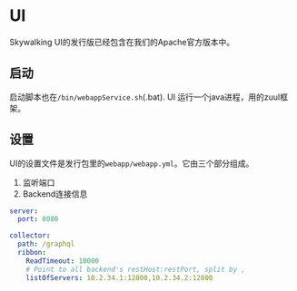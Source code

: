 # UI
Skywalking UI的发行版已经包含在我们的Apache官方版本中。

## 启动
启动脚本也在`/bin/webappService.sh`(.bat). UI 运行一个java进程，用的zuul框架。

## 设置
UI的设置文件是发行包里的`webapp/webapp.yml`。它由三个部分组成。

1. 监听端口
1. Backend连接信息

```yaml
server:
  port: 8080

collector:
  path: /graphql
  ribbon:
    ReadTimeout: 10000
    # Point to all backend's restHost:restPort, split by , 
    listOfServers: 10.2.34.1:12800,10.2.34.2:12800

```

